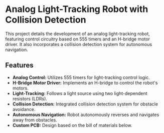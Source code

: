# Analog Light-Tracking Robot with Collision Detection

This project details the development of an analog light-tracking robot, featuring control circuitry based on 555 timers and an H-bridge motor driver. It also incorporates a collision detection system for autonomous navigation.

## Features

* **Analog Control:** Utilizes 555 timers for light-tracking control logic.
* **H-Bridge Motor Driver:** Implements an H-bridge to control the robot's motors.
* **Light-Tracking:** Follows a light source using two light-dependent resistors (LDRs).
* **Collision Detection:** Integrated collision detection system for obstacle avoidance.
* **Autonomous Navigation:** Robot autonomously reverses and navigates away from obstacles.
* **Custom PCB:** Design based on the bill of materials below.
